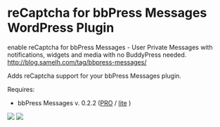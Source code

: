 # reCaptcha for bbPress Messages WordPress Plugin
enable reCaptcha for bbPress Messages - User Private Messages with notifications, widgets and media with no BuddyPress needed. http://blog.samelh.com/tag/bbpress-messages/

Adds reCaptcha support for your bbPress Messages plugin.

Requires:
  - bbPress Messages v. 0.2.2 (<a href="http://go.samelh.com/get/bbpress-messages/">PRO</a> / <a href="https://wordpress.org/plugins/bbp-messages/">lite</a> )

<img src="http://i.imgur.com/m2DNzOB.png" />
<img src="http://blog.samelh.com/wp-content/uploads/2016/04/google-reCaptcha-bbPress-messages.png" />
